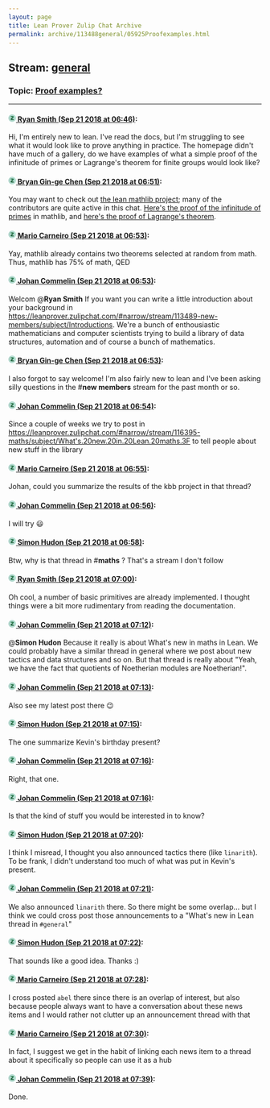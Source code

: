 ```yaml
---
layout: page
title: Lean Prover Zulip Chat Archive 
permalink: archive/113488general/05925Proofexamples.html
---
```


## Stream: [general](index.html)
### Topic: [Proof examples?](05925Proofexamples.html)

---

#### [![Click to go to Zulip](../../assets/img/zulip2.png) Ryan Smith (Sep 21 2018 at 06:46)](https://leanprover.zulipchat.com/#narrow/stream/113488-general/topic/Proof%20examples%3F/near/134356151):
Hi, I'm entirely new to lean. I've read the docs, but I'm struggling to see what it would look like to prove anything in practice. The homepage didn't have much of a gallery, do we have examples of what a simple proof of the infinitude of primes or Lagrange's theorem for finite groups would look like?

#### [![Click to go to Zulip](../../assets/img/zulip2.png) Bryan Gin-ge Chen (Sep 21 2018 at 06:51)](https://leanprover.zulipchat.com/#narrow/stream/113488-general/topic/Proof%20examples%3F/near/134356286):
You may want to check out [the lean mathlib project](https://github.com/leanprover/mathlib); many of the contributors are quite active in this chat.  [Here's the proof of the infinitude of primes](https://github.com/leanprover/mathlib/blob/master/data/nat/prime.lean#L212) in mathlib, and [here's the proof of Lagrange's theorem](https://github.com/leanprover/mathlib/blob/master/group_theory/order_of_element.lean#L126).

#### [![Click to go to Zulip](../../assets/img/zulip2.png) Mario Carneiro (Sep 21 2018 at 06:53)](https://leanprover.zulipchat.com/#narrow/stream/113488-general/topic/Proof%20examples%3F/near/134356350):
Yay, mathlib already contains two theorems selected at random from math. Thus, mathlib has 75% of math, QED

#### [![Click to go to Zulip](../../assets/img/zulip2.png) Johan Commelin (Sep 21 2018 at 06:53)](https://leanprover.zulipchat.com/#narrow/stream/113488-general/topic/Proof%20examples%3F/near/134356351):
Welcom @**Ryan Smith** If you want you can write a little introduction about your background in https://leanprover.zulipchat.com/#narrow/stream/113489-new-members/subject/Introductions. We're a bunch of enthousiastic mathematicians and computer scientists trying to build a library of data structures, automation and of course a bunch of mathematics.

#### [![Click to go to Zulip](../../assets/img/zulip2.png) Bryan Gin-ge Chen (Sep 21 2018 at 06:53)](https://leanprover.zulipchat.com/#narrow/stream/113488-general/topic/Proof%20examples%3F/near/134356352):
I also forgot to say welcome! I'm also fairly new to lean and I've been asking silly questions in the #**new members**  stream for the past month or so.

#### [![Click to go to Zulip](../../assets/img/zulip2.png) Johan Commelin (Sep 21 2018 at 06:54)](https://leanprover.zulipchat.com/#narrow/stream/113488-general/topic/Proof%20examples%3F/near/134356410):
Since a couple of weeks we try to post in https://leanprover.zulipchat.com/#narrow/stream/116395-maths/subject/What's.20new.20in.20Lean.20maths.3F to tell people about new stuff in the library

#### [![Click to go to Zulip](../../assets/img/zulip2.png) Mario Carneiro (Sep 21 2018 at 06:55)](https://leanprover.zulipchat.com/#narrow/stream/113488-general/topic/Proof%20examples%3F/near/134356426):
Johan, could you summarize the results of the kbb project in that thread?

#### [![Click to go to Zulip](../../assets/img/zulip2.png) Johan Commelin (Sep 21 2018 at 06:56)](https://leanprover.zulipchat.com/#narrow/stream/113488-general/topic/Proof%20examples%3F/near/134356470):
I will try :smiley:

#### [![Click to go to Zulip](../../assets/img/zulip2.png) Simon Hudon (Sep 21 2018 at 06:58)](https://leanprover.zulipchat.com/#narrow/stream/113488-general/topic/Proof%20examples%3F/near/134356499):
Btw, why is that thread in #**maths** ? That's a stream I don't follow

#### [![Click to go to Zulip](../../assets/img/zulip2.png) Ryan Smith (Sep 21 2018 at 07:00)](https://leanprover.zulipchat.com/#narrow/stream/113488-general/topic/Proof%20examples%3F/near/134356612):
Oh cool, a number of basic primitives are already implemented. I thought things were a bit more rudimentary from reading the documentation.

#### [![Click to go to Zulip](../../assets/img/zulip2.png) Johan Commelin (Sep 21 2018 at 07:12)](https://leanprover.zulipchat.com/#narrow/stream/113488-general/topic/Proof%20examples%3F/near/134356959):
@**Simon Hudon** Because it really is about What's new in maths in Lean. We could probably have a similar thread in general where we post about new tactics and data structures and so on. But that thread is really about "Yeah, we have the fact that quotients of Noetherian modules are Noetherian!".

#### [![Click to go to Zulip](../../assets/img/zulip2.png) Johan Commelin (Sep 21 2018 at 07:13)](https://leanprover.zulipchat.com/#narrow/stream/113488-general/topic/Proof%20examples%3F/near/134356964):
Also see my latest post there :wink:

#### [![Click to go to Zulip](../../assets/img/zulip2.png) Simon Hudon (Sep 21 2018 at 07:15)](https://leanprover.zulipchat.com/#narrow/stream/113488-general/topic/Proof%20examples%3F/near/134357028):
The one summarize Kevin's birthday present?

#### [![Click to go to Zulip](../../assets/img/zulip2.png) Johan Commelin (Sep 21 2018 at 07:16)](https://leanprover.zulipchat.com/#narrow/stream/113488-general/topic/Proof%20examples%3F/near/134357077):
Right, that one.

#### [![Click to go to Zulip](../../assets/img/zulip2.png) Johan Commelin (Sep 21 2018 at 07:16)](https://leanprover.zulipchat.com/#narrow/stream/113488-general/topic/Proof%20examples%3F/near/134357081):
Is that the kind of stuff you would be interested in to know?

#### [![Click to go to Zulip](../../assets/img/zulip2.png) Simon Hudon (Sep 21 2018 at 07:20)](https://leanprover.zulipchat.com/#narrow/stream/113488-general/topic/Proof%20examples%3F/near/134357190):
I think I misread, I thought you also announced tactics there (like `linarith`). To be frank, I didn't understand too much of what was put in Kevin's present.

#### [![Click to go to Zulip](../../assets/img/zulip2.png) Johan Commelin (Sep 21 2018 at 07:21)](https://leanprover.zulipchat.com/#narrow/stream/113488-general/topic/Proof%20examples%3F/near/134357205):
We also announced `linarith` there. So there might be some overlap... but I think we could cross post those announcements to a "What's new in Lean thread in `#general`"

#### [![Click to go to Zulip](../../assets/img/zulip2.png) Simon Hudon (Sep 21 2018 at 07:22)](https://leanprover.zulipchat.com/#narrow/stream/113488-general/topic/Proof%20examples%3F/near/134357251):
That sounds like a good idea. Thanks :)

#### [![Click to go to Zulip](../../assets/img/zulip2.png) Mario Carneiro (Sep 21 2018 at 07:28)](https://leanprover.zulipchat.com/#narrow/stream/113488-general/topic/Proof%20examples%3F/near/134357417):
I cross posted `abel` there since there is an overlap of interest, but also because people always want to have a conversation about these news items and I would rather not clutter up an announcement thread with that

#### [![Click to go to Zulip](../../assets/img/zulip2.png) Mario Carneiro (Sep 21 2018 at 07:30)](https://leanprover.zulipchat.com/#narrow/stream/113488-general/topic/Proof%20examples%3F/near/134357488):
In fact, I suggest we get in the habit of linking each news item to a thread about it specifically so people can use it as a hub

#### [![Click to go to Zulip](../../assets/img/zulip2.png) Johan Commelin (Sep 21 2018 at 07:39)](https://leanprover.zulipchat.com/#narrow/stream/113488-general/topic/Proof%20examples%3F/near/134357742):
Done.

